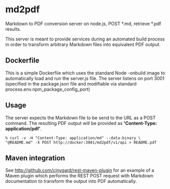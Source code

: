 # md2pdf

Markdown to PDF conversion server on node.js, POST *.md, retrieve
*.pdf results.

This server is meant to provide services during an automated build
process in order to transform arbitrary Markdown files into equivalent
PDF output.

## Dockerfile

This is a simple Dockerfile which uses the standard Node -onbuild
image to automatically load and run the server.js file.  The server
listens on port 3001 (specified in the package.json file and
modifiable via standard process.env.npm_package_config_port)

## Usage

The server expects the Markdown file to be send to the URL as a POST
command.  The resulting PDF output will be provided as **'Content-Type:
application/pdf'**.

    % curl -v -H "Content-Type: application/md" --data-binary \
    "@README.md" -X POST http://docker:3001/md2pdf/v1/api > README.pdf


## Maven integration

See http://github.com/cjnygard/rest-maven-plugin for an example of a
Maven plugin which performs the REST POST request with Markdown
documentation to transform the output into PDF automatically.
